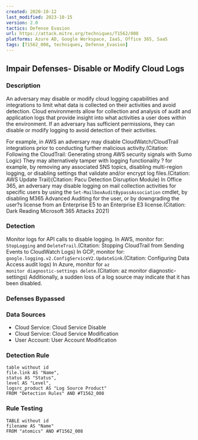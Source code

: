 ```yaml
---
created: 2020-10-12
last_modified: 2023-10-15
version: 2.0
tactics: Defense Evasion
url: https://attack.mitre.org/techniques/T1562/008
platforms: Azure AD, Google Workspace, IaaS, Office 365, SaaS
tags: [T1562_008, techniques, Defense_Evasion]
---
```


## Impair Defenses- Disable or Modify Cloud Logs

### Description

An adversary may disable or modify cloud logging capabilities and integrations to limit what data is collected on their activities and avoid detection. Cloud environments allow for collection and analysis of audit and application logs that provide insight into what activities a user does within the environment. If an adversary has sufficient permissions, they can disable or modify logging to avoid detection of their activities.

For example, in AWS an adversary may disable CloudWatch/CloudTrail integrations prior to conducting further malicious activity.(Citation: Following the CloudTrail: Generating strong AWS security signals with Sumo Logic) They may alternatively tamper with logging functionality ? for example, by removing any associated SNS topics, disabling multi-region logging, or disabling settings that validate and/or encrypt log files.(Citation: AWS Update Trail)(Citation: Pacu Detection Disruption Module) In Office 365, an adversary may disable logging on mail collection activities for specific users by using the `Set-MailboxAuditBypassAssociation` cmdlet, by disabling M365 Advanced Auditing for the user, or by downgrading the user?s license from an Enterprise E5 to an Enterprise E3 license.(Citation: Dark Reading Microsoft 365 Attacks 2021)

### Detection

Monitor logs for API calls to disable logging. In AWS, monitor for: <code>StopLogging</code> and <code>DeleteTrail</code>.(Citation: Stopping CloudTrail from Sending Events to CloudWatch Logs) In GCP, monitor for: <code>google.logging.v2.ConfigServiceV2.UpdateSink</code>.(Citation: Configuring Data Access audit logs)  In Azure, monitor for <code>az monitor diagnostic-settings delete</code>.(Citation: az monitor diagnostic-settings) Additionally, a sudden loss of a log source may indicate that it has been disabled. 

### Defenses Bypassed



### Data Sources

  - Cloud Service: Cloud Service Disable
  -  Cloud Service: Cloud Service Modification
  -  User Account: User Account Modification
### Detection Rule

```dataview
table without id
file.link AS "Name",
status AS "Status",
level AS "Level",
logsrc_product AS "Log Source Product"
FROM "Detection Rules" AND #T1562_008
```

### Rule Testing

```dataview
TABLE without id
filename AS "Name"
FROM "atomics" AND #T1562_008
```
